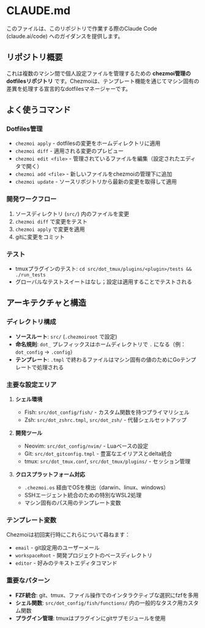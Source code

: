 # CLAUDE.md

このファイルは、このリポジトリで作業する際のClaude Code (claude.ai/code) へのガイダンスを提供します。

## リポジトリ概要

これは複数のマシン間で個人設定ファイルを管理するための **chezmoi管理のdotfilesリポジトリ** です。Chezmoiは、テンプレート機能を通じてマシン固有の差異を処理する宣言的なdotfilesマネージャーです。

## よく使うコマンド

### Dotfiles管理
- `chezmoi apply` - dotfilesの変更をホームディレクトリに適用
- `chezmoi diff` - 適用される変更のプレビュー
- `chezmoi edit <file>` - 管理されているファイルを編集（設定されたエディタで開く）
- `chezmoi add <file>` - 新しいファイルをchezmoiの管理下に追加
- `chezmoi update` - ソースリポジトリから最新の変更を取得して適用

### 開発ワークフロー
1. ソースディレクトリ (`src/`) 内のファイルを変更
2. `chezmoi diff` で変更をテスト
3. `chezmoi apply` で変更を適用
4. gitに変更をコミット

### テスト
- tmuxプラグインのテスト: `cd src/dot_tmux/plugins/<plugin>/tests && ./run_tests`
- グローバルなテストスイートはなし；設定は適用することでテストされる

## アーキテクチャと構造

### ディレクトリ構成
- **ソースルート**: `src/` (`.chezmoiroot` で設定)
- **命名規則**: `dot_` プレフィックスはホームディレクトリで `.` になる（例：`dot_config` → `.config`）
- **テンプレート**: `.tmpl` で終わるファイルはマシン固有の値のためにGoテンプレートで処理される

### 主要な設定エリア
1. **シェル環境**
   - Fish: `src/dot_config/fish/` - カスタム関数を持つプライマリシェル
   - Zsh: `src/dot_zshrc.tmpl`, `src/dot_zsh/` - 代替シェルセットアップ

2. **開発ツール**
   - Neovim: `src/dot_config/nvim/` - Luaベースの設定
   - Git: `src/dot_gitconfig.tmpl` - 豊富なエイリアスとdelta統合
   - tmux: `src/dot_tmux.conf`, `src/dot_tmux/plugins/` - セッション管理

3. **クロスプラットフォーム対応**
   - `.chezmoi.os` 経由でOSを検出（darwin、linux、windows）
   - SSHエージェント統合のための特別なWSL2処理
   - マシン固有のパス用のテンプレート変数

### テンプレート変数
Chezmoiは初回実行時にこれらについて尋ねます：
- `email` - git設定用のユーザーメール
- `workspaceRoot` - 開発プロジェクトのベースディレクトリ
- `editor` - 好みのテキストエディタコマンド

### 重要なパターン
- **FZF統合**: git、tmux、ファイル操作でのインタラクティブな選択にfzfを多用
- **シェル関数**: `src/dot_config/fish/functions/` 内の一般的なタスク用カスタム関数
- **プラグイン管理**: tmuxはプラグインにgitサブモジュールを使用